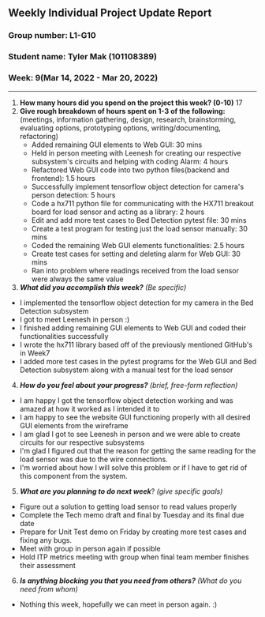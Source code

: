 ## Weekly Individual Project Update Report
### Group number: L1-G10
### Student name: Tyler Mak (101108389)
### Week: 9(Mar 14, 2022 - Mar 20, 2022)
___
1. **How many hours did you spend on the project this week? (0-10)**
    17
2. **Give rough breakdown of hours spent on 1-3 of the following:**
   (meetings, information gathering, design, research, brainstorming, evaluating options, prototyping options, writing/documenting, refactoring)
   - Added remaining GUI elements to Web GUI: 30 mins
   - Held in person meeting with Leenesh for creating our respective subsystem's circuits and helping with coding Alarm: 4 hours
   - Refactored Web GUI code into two python files(backend and frontend): 1.5 hours
   - Successfully implement tensorflow object detection for camera's person detection: 5 hours
   - Code a hx711 python file for communicating with the HX711 breakout board for load sensor and acting as a library: 2 hours
   - Edit and add more test cases to Bed Detection pytest file: 30 mins
   - Create a test program for testing just the load sensor manually: 30 mins
   - Coded the remaining Web GUI elements functionalities: 2.5 hours
   - Create test cases for setting and deleting alarm for Web GUI: 30 mins
   - Ran into problem where readings received from the load sensor were always the same value
3. ***What did you accomplish this week?*** _(Be specific)_
  - I implemented the tensorflow object detection for my camera in the Bed Detection subsystem
  - I got to meet Leenesh in person :)
  - I finished adding remaining GUI elements to Web GUI and coded their functionalities successfully
  - I wrote the hx711 library based off of the previously mentioned GitHub's in Week7
  - I added more test cases in the pytest programs for the Web GUI and Bed Detection subsystem along with a manual test for the load sensor 
4. ***How do you feel about your progress?*** _(brief, free-form reflection)_
  - I am happy I got the tensorflow object detection working and was amazed at how it worked as I intended it to
  - I am happy to see the website GUI functioning properly with all desired GUI elements from the wireframe 
  - I am glad I got to see Leenesh in person and we were able to create circuits for our respective subsystems
  - I'm glad I figured out that the reason for getting the same reading for the load sensor was due to the wire connections.
  - I'm worried about how I will solve this problem or if I have to get rid of this component from the system.
5. ***What are you planning to do next week***? _(give specific goals)_
  - Figure out a solution to getting load sensor to read values properly
  - Complete the Tech memo draft and final by Tuesday and its final due date
  - Prepare for Unit Test demo on Friday by creating more test cases and fixing any bugs.
  - Meet with group in person again if possible
  - Hold ITP metrics meeting with group when final team member finishes their assessment
6. ***Is anything blocking you that you need from others?*** _(What do you need from whom)_
  - Nothing this week, hopefully we can meet in person again. :)
